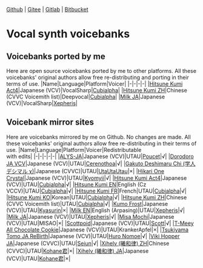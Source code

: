 [Github](https://github.com/oxygen-dioxide/oxygen-dioxide) | 
[Gitee](https://gitee.com/oxygendioxide) | 
[Gitlab](https://gitlab.com/oxygen-dioxide) | 
[Bitbucket](https://bitbucket.org/oxygendioxide)

# Vocal synth voicebanks
## Voicebanks ported by me
Here are open source voicebanks ported by me to other platforms. All these voicebanks' original authors allow free re-distributing and porting in their terms of use.
|Name|Language|Platform|Voicer|
|-|-|-|-|
|[Hitsune Kumi Act4](https://github.com/oxygen-dioxide/hitsuboku-kumi-jpn-act4-vocalsharp)|Japanese (VCV)|VocalSharp|[Cubialpha](https://twitter.com/_cubialpha)|
|[Hitsune Kumi ZH](https://github.com/oxygen-dioxide/hitsuboku-kumi-chn-deepvocal)|Chinese (CVVC Voicemith list)|Deepvocal|[Cubialpha](https://twitter.com/_cubialpha)|
|[Milk JA](https://github.com/oxygen-dioxide/milk-jpn-vocalsharp)|Japanese (VCV)|VocalSharp|[Xepheris](https://space.bilibili.com/618761702)|

## Voicebank mirror sites
Here are voicebanks mirrored by me on Github. No changes are made. All these voicebanks' original authors allow free re-distributing in their terms of use.
|Name|Language|Platform|Voicer|Redistributable<br/>with edits|
|-|-|-|-|-|
|[ALYS-JA](https://github.com/oxygen-dioxide/ALYS-DB-001-JPN)|Japanese (VCV)|UTAU|[Poucet](http://twitter.com/InvisiblePoucet)|√|
|[Dorodoro JA VCV](https://github.com/oxygen-dioxide/dorodoro-ja-vcv)|Japanese (VCV)|UTAU|[Cerenothoa](https://www.wikidot.com/user:info/cerenothoa)|√|
|[Gakuto Deshimaru Chi (学人デシマル χ)](https://github.com/oxygen-dioxide/gakuto-deshimaru-chi-jpn)|Japanese (CVVC)|UTAU|[UtaUtaUtau](https://github.com/UtaUtaUtau)|×|
|[Hikari One Crystal](https://github.com/oxygen-dioxide/hikari-one-crystal-jpn)|Japanese (VCV)|UTAU|[Kyomyii](https://www.youtube.com/c/Kyomiii)|√|
|[Hitsune Kumi Act4](https://github.com/oxygen-dioxide/hitsuboku-kumi-jpn-act4)|Japanese (VCV)|UTAU|[Cubialpha](https://twitter.com/_cubialpha)|√|
|[Hitsune Kumi EN](https://github.com/oxygen-dioxide/hitsuboku-kumi-eng)|English (Cz VCCV)|UTAU|[Cubialpha](https://twitter.com/_cubialpha)|√|
|[Hitsune Kumi FR](https://github.com/oxygen-dioxide/hitsune-kumi-french)|French|UTAU|[Cubialpha](https://twitter.com/_cubialpha)|√|
|[Hitsune Kumi KO](https://github.com/oxygen-dioxide/hitsuboku-kumi-kor-mirror)|Korean|UTAU|[Cubialpha](https://twitter.com/_cubialpha)|√|
|[Hitsune Kumi ZH](https://github.com/oxygen-dioxide/hitsuboku-kumi-chn-mirror)|Chinese (CVVC Voicemith list)|UTAU|[Cubialpha](https://twitter.com/_cubialpha)|√|
|[Kumo Frost](https://github.com/oxygen-dioxide/kumo-frost-jpn)|Japanese (VCV)|UTAU|[Kyasurin](https://kyasurinutau.carrd.co)|×|
|[Milk EN](https://github.com/oxygen-dioxide/milk-eng)|English (Arpasing)|UTAU|[Xepheris](https://space.bilibili.com/618761702)|√|
|[Milk JA](https://github.com/oxygen-dioxide/milk-jpn)|Japanese (VCV)|UTAU|[Xepheris](https://space.bilibili.com/618761702)|√|
|[Misa Mochi](https://github.com/oxygen-dioxide/misa-mochi-ja)|Japanese (VCV)|UTAU|MISAO|×|
|[Scottpoid](https://github.com/oxygen-dioxide/scottpoid-jpn)|Japanese (VCV)|UTAU|[Scott](https://nonclione.neocities.org/utau/)|√|
|[T-Meey All Chocolate Cookie](https://github.com/oxygen-dioxide/t-meey-ja)|Japanese (VCV)|UTAU|KrankerApfel|×|
|[Tsukiyama Tomo JA ReBirth](https://github.com/oxygen-dioxide/tsukiyama-tomo-jpn-rebirth)|Japanese (VCV)|UTAU|[Huro Nomoe](https://huronomoe.ru/)|√|
|[Viki Hopper JA](https://github.com/oxygen-dioxide/viki-hopper-jpn)|Japanese (CVVC)|UTAU|[Seiun](https://www.seiun.co/)|√|
|[Xihelv (曦和律) ZH](https://github.com/oxygen-dioxide/Xihelv-Chinese-CVVC)|Chinese (CVVC)|UTAU|[Kohane君](https://space.bilibili.com/4309527)|×|
|[Xihelv (曦和律) JA](https://github.com/oxygen-dioxide/Xihelv-Japanese-VCV)|Japanese (VCV)|UTAU|[Kohane君](https://space.bilibili.com/4309527)|×|

